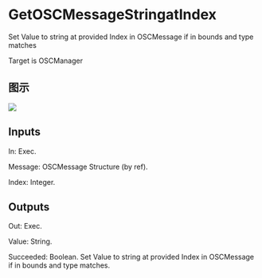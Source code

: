 # GetOSCMessageStringatIndex

Set Value to string at provided Index in OSCMessage if in bounds and type matches

Target is OSCManager

## 图示

![]($-20221218-18055562.png)

## Inputs

In: Exec.

Message: OSCMessage Structure (by ref).

Index: Integer.  

## Outputs

Out: Exec.

Value: String.

Succeeded: Boolean. Set Value to string at provided Index in OSCMessage if in bounds and type matches.

